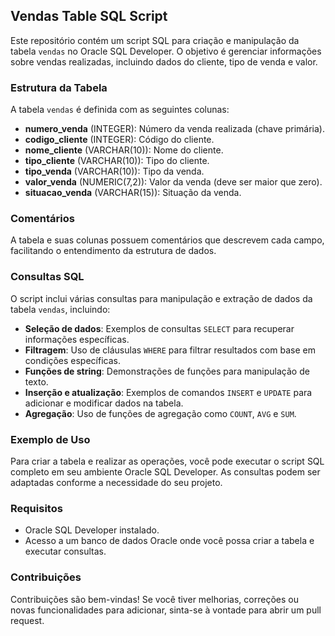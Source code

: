 ## Vendas Table SQL Script

Este repositório contém um script SQL para criação e manipulação da tabela `vendas` no Oracle SQL Developer. O objetivo é gerenciar informações sobre vendas realizadas, incluindo dados do cliente, tipo de venda e valor.

### Estrutura da Tabela

A tabela `vendas` é definida com as seguintes colunas:

- **numero_venda** (INTEGER): Número da venda realizada (chave primária).
- **codigo_cliente** (INTEGER): Código do cliente.
- **nome_cliente** (VARCHAR(10)): Nome do cliente.
- **tipo_cliente** (VARCHAR(10)): Tipo do cliente.
- **tipo_venda** (VARCHAR(10)): Tipo da venda.
- **valor_venda** (NUMERIC(7,2)): Valor da venda (deve ser maior que zero).
- **situacao_venda** (VARCHAR(15)): Situação da venda.

### Comentários

A tabela e suas colunas possuem comentários que descrevem cada campo, facilitando o entendimento da estrutura de dados.

### Consultas SQL

O script inclui várias consultas para manipulação e extração de dados da tabela `vendas`, incluindo:

- **Seleção de dados**: Exemplos de consultas `SELECT` para recuperar informações específicas.
- **Filtragem**: Uso de cláusulas `WHERE` para filtrar resultados com base em condições específicas.
- **Funções de string**: Demonstrações de funções para manipulação de texto.
- **Inserção e atualização**: Exemplos de comandos `INSERT` e `UPDATE` para adicionar e modificar dados na tabela.
- **Agregação**: Uso de funções de agregação como `COUNT`, `AVG` e `SUM`.

### Exemplo de Uso

Para criar a tabela e realizar as operações, você pode executar o script SQL completo em seu ambiente Oracle SQL Developer. As consultas podem ser adaptadas conforme a necessidade do seu projeto.

### Requisitos

- Oracle SQL Developer instalado.
- Acesso a um banco de dados Oracle onde você possa criar a tabela e executar consultas.

### Contribuições

Contribuições são bem-vindas! Se você tiver melhorias, correções ou novas funcionalidades para adicionar, sinta-se à vontade para abrir um pull request.
